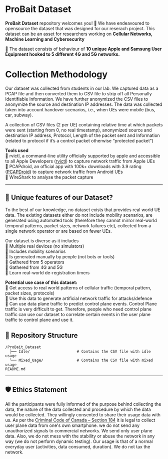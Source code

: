 # ProBait Dataset

**ProBait Dataset** repository welcomes you! 🚀 We have endeavoured to opensource the dataset that was designed for our reserach project. This dataset can be an asset for researchers working on **Cellular Networks, Machine Learning and Cybersecurity**

📌 The dataset consists of behaviour of **10 unique Apple and Samsung User Equipment hooked to 5 different 4G and 5G networks.**

# Collection Methodology
Our dataset was collected from students in our lab. We captured data as a PCAP file and then converted them to CSV file to strip off all Personally Identifiable Information. We have further anonymized the CSV files to anonymize the source and destination IP addresses. The data was collected taken into account handover scenarios, i.e., when UEs were mobile (bus, car, subway).

A collection of CSV files (2 per UE) containing relative time at which packets were sent (starting from 0, no real timestamp), anonymized source and destination IP address, Protocol, Length of the packet sent and Information (related to protocol if it’s a control packet otherwise “protected packet”)

**Tools used** <br>
🔹 rvictl, a command-line utility officially supported by apple and accessible to all Apple Developers ([rvictl](https://developer.apple.com/documentation/network/recording-a-packet-trace)) to capture network traffic from Apple UEs <br>
🔹 PCAPdroid, an official app with 100k+ downloads with 3.9 rating ([PCAPDroid](https://play.google.com/store/apps/details?id=com.emanuelef.remote_capture&hl=en_CA)) to capture network traffic from Android UEs <br>
🔹 WireShark to analyse the packet capture <br>

---

## 🔔 Unique features of our Dataset?
To the best of our knowledge, no dataset exists that provides real world UE data. The existing datasets either do not include mobility scenarios, are generated using automated tools (therefore they cannot mirror real-world temporal patterns, packet sizes, network failures etc), collected from a single network operator or are based on fewer UEs.

Our dataset is diverse as it includes <br>
🔹 Multiple real devices (no simulators) <br>
🔹 Includes mobility scenarios <br>
🔹 Is generated manually by people (not bots or tools)  <br>
🔹 Gathered from 5 operators <br>
🔹 Gathered from 4G and 5G <br>
🔹 Learn real-world de-registration timers <br>
 

**Potential use case of this dataset:**  <br>
🔹 Get access to real world patterns of cellular traffic (temporal pattern, packet sizes, protocols) <br>
🔹 Use this data to generate artificial network traffic for attacks/defence <br>
🔹 Can use data plane traffic to predict control plane events. Control Plane traffic is very difficult to get. Therefore, people who need control plane traffic can use our dataset to correlate certain events in the user plane traffic to control plane and use it. <br>

## 📂 Repository Structure

```plaintext
/ProBait_Dataset
  ├── Idle/                     # Contains the CSV file with idle usage
  └── Mixed_Uage/               # Contains the CSV file with mixed usage
README.md
```

--- 

## 🛡️ Ethics Statement  
All the participants were fully informed of the purpose behind collecting the data, the nature of the data collected and procedure by which the data would be collected. They willingly consented to share their usage data with us. As per the [Criminal Code of Canada – Section 184](https://laws-lois.justice.gc.ca/eng/acts/c-46/section-184.html) it is legal to collect user plane data from one's own smartphone. we do not send any unauthorized signals to commercial networks. We send only user plane data. Also, we do not mess with the stability or abuse the network in any way (we do not perform dynamic testing). Our usage is that of a normal everyday user (activities, data consumed, duration). We do not tax the network.

